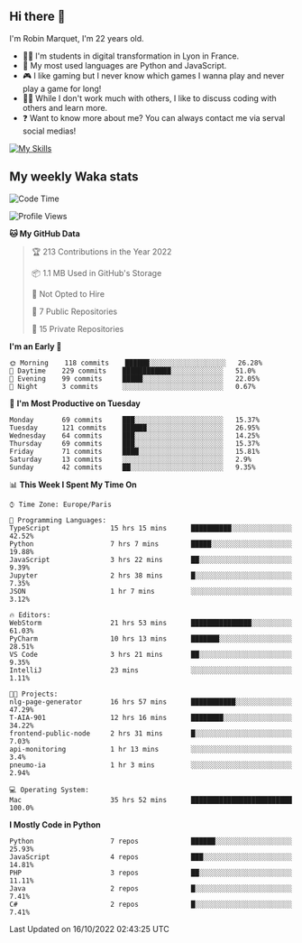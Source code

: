 ## Hi there 👋

I'm Robin Marquet, I'm 22 years old.

- 👨‍💻 I'm students in digital transformation in Lyon in France.
- 🌱 My most used languages are Python and JavaScript.
- 🎮 I like gaming but I never know which games I wanna play and never play a game for long!
- 👯‍♀️ While I don't work much with others, I like to discuss coding with others and learn more.
- ❓ Want to know more about me? You can always contact me via serval social medias!

[![My Skills](https://skillicons.dev/icons?i=js,html,css,docker,express,figma,firebase,graphql,mongodb,mysql,nodejs,py,react,ts,vue)](https://skillicons.dev)

## My weekly Waka stats

<!--START_SECTION:waka-->
![Code Time](http://img.shields.io/badge/Code%20Time-2%2C316%20hrs%203%20mins-blue)

![Profile Views](http://img.shields.io/badge/Profile%20Views-0-blue)

**🐱 My GitHub Data** 

> 🏆 213 Contributions in the Year 2022
 > 
> 📦 1.1 MB Used in GitHub's Storage 
 > 
> 🚫 Not Opted to Hire
 > 
> 📜 7 Public Repositories 
 > 
> 🔑 15 Private Repositories  
 > 
**I'm an Early 🐤** 

```text
🌞 Morning    118 commits    ██████░░░░░░░░░░░░░░░░░░░   26.28% 
🌆 Daytime    229 commits    ████████████░░░░░░░░░░░░░   51.0% 
🌃 Evening    99 commits     █████░░░░░░░░░░░░░░░░░░░░   22.05% 
🌙 Night      3 commits      ░░░░░░░░░░░░░░░░░░░░░░░░░   0.67%

```
📅 **I'm Most Productive on Tuesday** 

```text
Monday       69 commits     ███░░░░░░░░░░░░░░░░░░░░░░   15.37% 
Tuesday      121 commits    ██████░░░░░░░░░░░░░░░░░░░   26.95% 
Wednesday    64 commits     ███░░░░░░░░░░░░░░░░░░░░░░   14.25% 
Thursday     69 commits     ███░░░░░░░░░░░░░░░░░░░░░░   15.37% 
Friday       71 commits     ████░░░░░░░░░░░░░░░░░░░░░   15.81% 
Saturday     13 commits     ░░░░░░░░░░░░░░░░░░░░░░░░░   2.9% 
Sunday       42 commits     ██░░░░░░░░░░░░░░░░░░░░░░░   9.35%

```


📊 **This Week I Spent My Time On** 

```text
⌚︎ Time Zone: Europe/Paris

💬 Programming Languages: 
TypeScript               15 hrs 15 mins      ██████████░░░░░░░░░░░░░░░   42.52% 
Python                   7 hrs 7 mins        █████░░░░░░░░░░░░░░░░░░░░   19.88% 
JavaScript               3 hrs 22 mins       ██░░░░░░░░░░░░░░░░░░░░░░░   9.39% 
Jupyter                  2 hrs 38 mins       █░░░░░░░░░░░░░░░░░░░░░░░░   7.35% 
JSON                     1 hr 7 mins         ░░░░░░░░░░░░░░░░░░░░░░░░░   3.12%

🔥 Editors: 
WebStorm                 21 hrs 53 mins      ███████████████░░░░░░░░░░   61.03% 
PyCharm                  10 hrs 13 mins      ███████░░░░░░░░░░░░░░░░░░   28.51% 
VS Code                  3 hrs 21 mins       ██░░░░░░░░░░░░░░░░░░░░░░░   9.35% 
IntelliJ                 23 mins             ░░░░░░░░░░░░░░░░░░░░░░░░░   1.11%

🐱‍💻 Projects: 
nlg-page-generator       16 hrs 57 mins      ███████████░░░░░░░░░░░░░░   47.29% 
T-AIA-901                12 hrs 16 mins      ████████░░░░░░░░░░░░░░░░░   34.22% 
frontend-public-node     2 hrs 31 mins       █░░░░░░░░░░░░░░░░░░░░░░░░   7.03% 
api-monitoring           1 hr 13 mins        ░░░░░░░░░░░░░░░░░░░░░░░░░   3.4% 
pneumo-ia                1 hr 3 mins         ░░░░░░░░░░░░░░░░░░░░░░░░░   2.94%

💻 Operating System: 
Mac                      35 hrs 52 mins      █████████████████████████   100.0%

```

**I Mostly Code in Python** 

```text
Python                   7 repos             ██████░░░░░░░░░░░░░░░░░░░   25.93% 
JavaScript               4 repos             ███░░░░░░░░░░░░░░░░░░░░░░   14.81% 
PHP                      3 repos             ██░░░░░░░░░░░░░░░░░░░░░░░   11.11% 
Java                     2 repos             █░░░░░░░░░░░░░░░░░░░░░░░░   7.41% 
C#                       2 repos             █░░░░░░░░░░░░░░░░░░░░░░░░   7.41%

```



 Last Updated on 16/10/2022 02:43:25 UTC
<!--END_SECTION:waka-->
